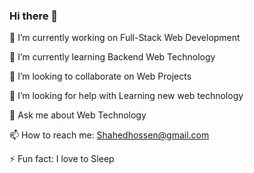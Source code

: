 ### Hi there 👋

🔭 I’m currently working on Full-Stack Web Development

🌱 I’m currently learning Backend Web Technology

👯 I’m looking to collaborate on Web Projects

🤔 I’m looking for help with Learning new web technology

💬 Ask me about Web Technology

📫 How to reach me: Shahedhossen@gmail.com

⚡ Fun fact: I love to Sleep
